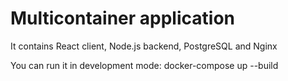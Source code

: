 # Multicontainer application


It contains React client, Node.js backend, PostgreSQL and Nginx

You can run it in development mode: docker-compose up --build
